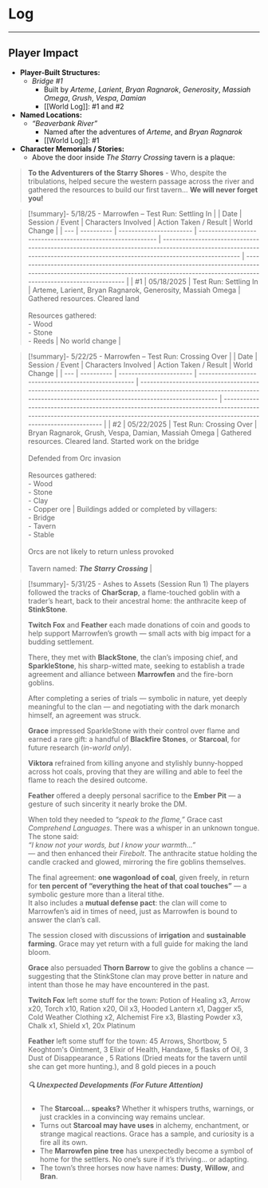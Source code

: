 # Log
---
## Player Impact

- **Player-Built Structures:**    
	- *Bridge #1*
		- Built by *Arteme*, *Larient*, *Bryan Ragnarok*, *Generosity*, *Massiah Omega*, *Grush*, *Vespa*, *Damian*
		- [[World Log]]: #1 and #2
- **Named Locations:**
	- *“Beaverbank River”*
		- Named after the adventures of *Arteme*, and *Bryan Ragnarok*
		- [[World Log]]: #1
- **Character Memorials / Stories:**
	- Above the door inside *The Starry Crossing* tavern is a plaque:
> **To the Adventurers of the Starry Shores** - Who, despite the tribulations, helped secure the western passage across the river and gathered the resources to build our first tavern… **We will never forget you!**


> [!summary]- 5/18/25 - Marrowfen – Test Run: Settling In
> |     | Date       | Session / Event         | Characters Involved                                        | Action Taken / Result                                                                                                                                                    | World Change                                                                                                                                                                       |
| --- | ---------- | ----------------------- | ---------------------------------------------------------- | ------------------------------------------------------------------------------------------------------------------------------------------------------------------------ | ---------------------------------------------------------------------------------------------------------------------------------------------------------------------------------- |
| #1  | 05/18/2025 | Test Run: Settling In   | Arteme, Larient, Bryan Ragnarok, Generosity, Massiah Omega | Gathered resources. Cleared land<br><br>Resources gathered:<br>- Wood<br>- Stone<br>- Reeds                                                                              | No world change                                                                                                                                                                    |

> [!summary]- 5/22/25 - Marrowfen – Test Run: Crossing Over
> |     | Date       | Session / Event         | Characters Involved                                 | Action Taken / Result                                                                                                                                                    | World Change                                                                                                                                                                       |
| --- | ---------- | ----------------------- | --------------------------------------------------- | ------------------------------------------------------------------------------------------------------------------------------------------------------------------------ | ---------------------------------------------------------------------------------------------------------------------------------------------------------------------------------- |
| #2  | 05/22/2025 | Test Run: Crossing Over | Bryan Ragnarok, Grush, Vespa, Damian, Massiah Omega | Gathered resources. Cleared land. Started work on the bridge<br><br>Defended from Orc invasion<br><br>Resources gathered:<br>- Wood<br>- Stone<br>- Clay<br>- Copper ore | Buildings added or completed by villagers:<br>- Bridge<br>- Tavern<br>- Stable<br><br>Orcs are not likely to return unless provoked<br><br>Tavern named: ***The Starry Crossing*** |

> [!summary]- 5/31/25 - Ashes to Assets (Session Run 1)
> The players followed the tracks of **CharScrap**, a flame-touched goblin with a trader’s heart, back to their ancestral home: the anthracite keep of **StinkStone**.  
>  
> **Twitch Fox** and **Feather** each made donations of coin and goods to help support Marrowfen’s growth — small acts with big impact for a budding settlement.
> 
> There, they met with **BlackStone**, the clan’s imposing chief, and **SparkleStone**, his sharp-witted mate, seeking to establish a trade agreement and alliance between **Marrowfen** and the fire-born goblins.  
>  
> After completing a series of trials — symbolic in nature, yet deeply meaningful to the clan — and negotiating with the dark monarch himself, an agreement was struck.  
>  
> **Grace** impressed SparkleStone with their control over flame and earned a rare gift: a handful of **Blackfire Stones**, or **Starcoal**, for future research (*in-world only*).  
>  
> **Viktora** refrained from killing anyone and stylishly bunny-hopped across hot coals, proving that they are willing and able to feel the flame to reach the desired outcome.  
>  
> **Feather** offered a deeply personal sacrifice to the **Ember Pit** — a gesture of such sincerity it nearly broke the DM.  
>  
> When told they needed to *“speak to the flame,”* Grace cast *Comprehend Languages*. There was a whisper in an unknown tongue. The stone said:  
> *“I know not your words, but I know your warmth...”*  
> — and then enhanced their *Firebolt*. The anthracite statue holding the candle cracked and glowed, mirroring the fire goblins themselves.  
>  
> The final agreement: **one wagonload of coal**, given freely, in return for **ten percent of “everything the heat of that coal touches”** — a symbolic gesture more than a literal tithe.  
> It also includes a **mutual defense pact**: the clan will come to Marrowfen’s aid in times of need, just as Marrowfen is bound to answer the clan’s call.
>  
> The session closed with discussions of **irrigation** and **sustainable farming**. Grace may yet return with a full guide for making the land bloom.
> 
> **Grace** also persuaded **Thorn Barrow** to give the goblins a chance — suggesting that the StinkStone clan may prove better in nature and intent than those he may have encountered in the past.
> 
> **Twitch Fox** left some stuff for the town: Potion of Healing x3, Arrow x20, Torch x10, Ration x20, Oil x3, Hooded Lantern x1, Dagger x5, Cold Weather Clothing x2, Alchemist Fire x3, Blasting Powder x3, Chalk x1, Shield x1, 20x Platinum
>
> **Feather** left some stuff for the town: 45 Arrows, Shortbow, 5 Keoghtom's Ointment, 3 Elixir of Health, Handaxe, 5 flasks of Oil, 3 Dust of Disappearance , 5 Rations (Dried meats for the tavern until she can get more hunting.), and 8 gold pieces in a pouch
> 
> ##### 🔍 **Unexpected Developments (For Future Attention)**
> - The **Starcoal... speaks?** Whether it whispers truths, warnings, or just crackles in a convincing way remains unclear.  
>- Turns out **Starcoal may have uses** in alchemy, enchantment, or strange magical reactions. Grace has a sample, and curiosity is a fire all its own.  
>- The **Marrowfen pine tree** has unexpectedly become a symbol of home for the settlers. No one’s sure if it’s thriving… or adapting.  
>- The town’s three horses now have names: **Dusty**, **Willow**, and **Bran**.

